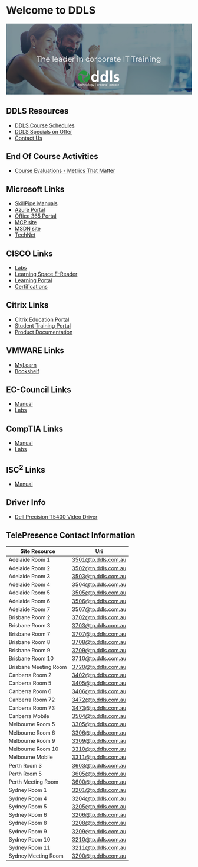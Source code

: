 <!-- ## DO NOT EDIT the "# Welcome to DDLS" header in any way as it is linked to from the student desktop--> 
# Welcome to DDLS

![DDLSLogo](_images/Leader_In_Corp_Training.png)

## DDLS Resources

- [DDLS Course Schedules](https://www.ddls.com.au/schedules/)
- [DDLS Specials on Offer](https://www.ddls.com.au/offers/)
- [Contact Us](https://www.ddls.com.au/contact-us/) 

## End Of Course Activities

- [Course Evaluations - Metrics That Matter](https://www.metricsthatmatter.com/dim319)

## Microsoft Links

- [SkillPipe Manuals](https://www.skillpipe.com/)
- [Azure Portal](https://portal.azure.com/)
- [Office 365 Portal](https://portal.office.com/)
- [MCP site](https://mcp.microsoft.com/)
- [MSDN site](http://msdn.microsoft.com/)
- [TechNet](http://technet.microsoft.com/)

## CISCO Links

- [Labs](http://ciscolabs.ddls.com.au/)
- [Learning Space E-Reader](https://learningspace.cisco.com/)
- [Learning Portal](https://cll1.cisco.com/users/pblogin)
- [Certifications](http://www.cisco.com/go/certifications)

## Citrix Links

- [Citrix Education Portal](https://training.citrix.com)
- [Student Training Portal](https://training.citrix.com/learning/myaccountlanding/mytraining)
- [Product Documentation](https://docs.citrix.com)

## VMWARE Links

- [MyLearn](http://mylearn.vmware.com/)
- [Bookshelf](https://online.vitalsource.com/signin)

## EC-Council Links

- [Manual](https://aspen.eccouncil.org)
- [Labs](https://eccouncil.learnondemand.net/User/Register?OrganizationId=1133)

## CompTIA Links

- [Manual](https://comptia.lochoice.com)
- [Labs](https://comptialabs.learnondemand.net)

## ISC<sup>2</sup> Links

- [Manual](http://isc2.redshelf.com)

## Driver Info

- [Dell Precision T5400 Video Driver](http://download.windowsupdate.com/d/msdownload/update/driver/drvs/2016/03/200014607_69c24b2b1acd811068d57d2630603959cb7b4290.cab)

## TelePresence Contact Information

Site Resource|Uri
---|---
Adelaide Room  1 |3501@tp.ddls.com.au
Adelaide Room  2 |3502@tp.ddls.com.au
Adelaide Room  3|3503@tp.ddls.com.au
Adelaide Room  4|3504@tp.ddls.com.au
Adelaide Room  5|3505@tp.ddls.com.au
Adelaide Room  6|3506@tp.ddls.com.au
Adelaide Room  7|3507@tp.ddls.com.au
Brisbane Room  2|3702@tp.ddls.com.au
Brisbane Room  3|3703@tp.ddls.com.au
Brisbane Room  7|3707@tp.ddls.com.au
Brisbane Room  8|3708@tp.ddls.com.au
Brisbane Room  9|3709@tp.ddls.com.au
Brisbane Room 10|3710@tp.ddls.com.au
Brisbane Meeting Room|3720@tp.ddls.com.au
Canberra Room  2|3402@tp.ddls.com.au
Canberra Room  5|3405@tp.ddls.com.au
Canberra Room  6|3406@tp.ddls.com.au
Canberra Room 72|3472@tp.ddls.com.au
Canberra Room 73|3473@tp.ddls.com.au
Canberra Mobile |3504@tp.ddls.com.au
Melbourne Room  5|3305@tp.ddls.com.au
Melbourne Room  6|3306@tp.ddls.com.au
Melbourne Room  9|3309@tp.ddls.com.au
Melbourne Room 10|3310@tp.ddls.com.au
Melbourne Mobile |3311@tp.ddls.com.au
Perth Room  3|3603@tp.ddls.com.au
Perth Room  5|3605@tp.ddls.com.au
Perth Meeting Room|3600@tp.ddls.com.au
Sydney Room  1|3201@tp.ddls.com.au
Sydney Room  4|3204@tp.ddls.com.au
Sydney Room  5|3205@tp.ddls.com.au
Sydney Room  6|3206@tp.ddls.com.au
Sydney Room  8|3208@tp.ddls.com.au
Sydney Room  9|3209@tp.ddls.com.au
Sydney Room 10|3210@tp.ddls.com.au
Sydney Room 11|3211@tp.ddls.com.au
Sydney Meeting Room|3200@tp.ddls.com.au

